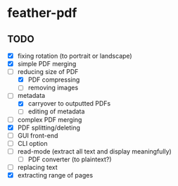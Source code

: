 # feather-pdf
## TODO
- [x] fixing rotation (to portrait or landscape)
- [x] simple PDF merging
- [ ] reducing size of PDF
  - [x] PDF compressing
  - [ ] removing images
- [ ] metadata
  - [x] carryover to outputted PDFs
  - [ ] editing of metadata
- [ ] complex PDF merging
- [x] PDF splitting/deleting
- [ ] GUI front-end
- [ ] CLI option
- [ ] read-mode (extract all text and display meaningfully)
  - [ ] PDF converter (to plaintext?)
- [ ] replacing text
- [x] extracting range of pages
